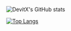 ![DevitX's GitHub stats](https://github-readme-stats-f.vercel.app/api?username=DevitX&show_icons=true&count_private=true?&theme=aura)

[![Top Langs](https://github-readme-stats-f.vercel.app/api/top-langs/?username=DevitX&layout=compact&exclude_repo=github-readme-stats-f?&theme=aura)](https://github.com/DevitX/github-readme-stats)
